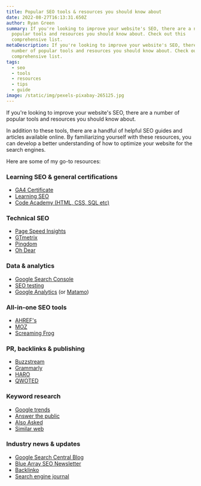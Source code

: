 ```yaml
---
title: Popular SEO tools & resources you should know about
date: 2022-08-27T16:13:31.650Z
author: Ryan Green
summary: If you're looking to improve your website's SEO, there are a number of
  popular tools and resources you should know about. Check out this
  comprehensive list.
metaDescription: If you're looking to improve your website's SEO, there are a
  number of popular tools and resources you should know about. Check out this
  comprehensive list.
tags:
  - seo
  - tools
  - resources
  - tips
  - guide
image: /static/img/pexels-pixabay-265125.jpg
---
```


If you're looking to improve your website's SEO, there are a number of popular tools and resources you should know about.

In addition to these tools, there are a handful of helpful SEO guides and articles available online. By familiarizing yourself with these resources, you can develop a better understanding of how to optimize your website for the search engines.

Here are some of my go-to resources:

### Learning SEO & general certifications

* [GA4 Certificate](https://skillshop.exceedlms.com/student/path/508845-google-analytics-certification?sid=c5735546-599d-47bf-98cd-798b40b312c2&sid_i=2)
* [Learning SEO](https://learningseo.io/)
* [Code Academy (HTML, CSS, SQL etc)](https://www.codecademy.com/)

### Technical SEO

* [Page Speed Insights](https://pagespeed.web.dev/)
* [GTmetrix](https://gtmetrix.com/)
* [Pingdom](https://tools.pingdom.com/)
* [Oh Dear](https://ohdear.app/)

### Data & analytics

* [Google Search Console](https://search.google.com/search-console/about)
* [SEO testing](https://seotesting.com/)
* [Google Analytics](https://analytics.google.com/analytics/web/%23/) (or [Matamo](https://matomo.org/))

### All-in-one SEO tools

* [AHREF's](https://ahrefs.com/)
* [MOZ](https://moz.com/)
* [Screaming Frog](https://www.screamingfrog.co.uk/seo-spider/)

### PR, backlinks & publishing

* [Buzzstream](https://www.buzzstream.com/)
* [Grammarly](https://app.grammarly.com/)
* [HARO](https://www.helpareporter.com/)
* [QWOTED](https://www.qwoted.com/)

### Keyword research

* [Google trends](https://trends.google.com/trends/?geo=GB)
* [Answer the public](https://answerthepublic.com/)
* [Also Asked](https://alsoasked.com/)
* [Similar web](https://www.similarweb.com/corp/marketing/keyword-research/)

### Industry news & updates

* [Google Search Central Blog](https://developers.google.com/search/blog)
* [Blue Array SEO Newsletter](https://www.bluearray.co.uk/seo-insights/subscribe/)
* [Backlinko](https://backlinko.com/)
* [Search engine journal](https://www.searchenginejournal.com/)
